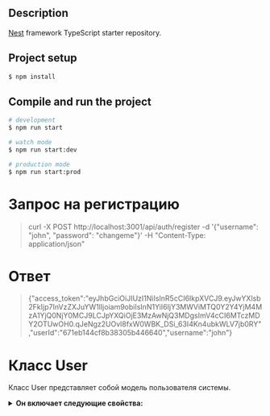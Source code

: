 ## Description

[Nest](https://github.com/nestjs/nest) framework TypeScript starter repository.

## Project setup

```bash
$ npm install
```

## Compile and run the project

```bash
# development
$ npm run start

# watch mode
$ npm run start:dev

# production mode
$ npm run start:prod
```

# Запрос на регистрацию
> curl -X POST http://localhost:3001/api/auth/register -d '{"username": "john", "password": "changeme"}' -H "Content-Type: application/json"
# Ответ 
> {"access_token":"eyJhbGciOiJIUzI1NiIsInR5cCI6IkpXVCJ9.eyJwYXlsb2FkIjp7InVzZXJuYW1lIjoiam9obiIsInN1YiI6IjY3MWViMTQ0Y2Y4YjM4MzA1YjQ0NjY0MCJ9LCJpYXQiOjE3MzAwNjQ3MDgsImV4cCI6MTczMDY2OTUwOH0.qJeNgz2UOvl8fxW0WBK_DSi_63I4Kn4ubkWLV7jb0RY","userId":"671eb144cf8b38305b446640","username":"john"}

# Класс User
Класс User представляет собой модель пользователя системы. 

<details>
  <summary><b>Он включает следующие свойства:</b></summary>
  
```
export class User {
  // Уникальный логин пользователя (обязательно)
  @Prop({ required: true, unique: true })
  login: string;
  
  // Электронная почта (не обязательна, но должна быть уникальной)
  @Prop({ unique: true })
  email?: string;

  // Пароль пользователя (обязательно)
  @Prop({ required: true })
  password: string;

  // Имя (не обязательно)
  @Prop({})
  firstName: string;

  // Фамилия (не обязательно)
  @Prop({})
  lastName: string;

  // Статус подтверждения электронной почты (по умолчанию false)
  @Prop({
    default: false,
  })
  verifiedEmail: boolean;

  // Номер телефона (не обязательно)
  @Prop()
  phoneNumber?: string;

  // Дата рождения (не обязательно)
  @Prop()
  birthday?: Date;

  // Ссылка на аватар (не обязательно)
  @Prop()
  avatar?: string;

  // Пол ('male' или 'female', не обязательно)
  @Prop()
  sex?: 'male' | 'female';

  // Роли пользователя (по умолчанию ['user'], не обязательно)
  @Prop({ default: ['user'] })
  roles?: string[];
}
```
</details>
